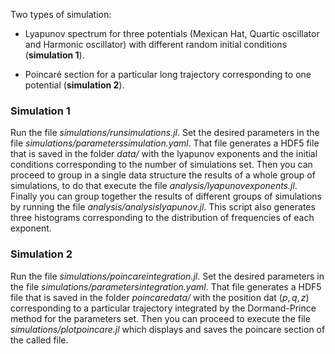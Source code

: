 Two types of simulation:

- Lyapunov spectrum for three potentials (Mexican Hat, Quartic oscillator and Harmonic oscillator) with different random 
initial conditions (**simulation 1**).

- Poincaré section for a particular long trajectory corresponding to one potential (**simulation 2**).

### Simulation 1

Run the file *simulations/runsimulations.jl*. Set the desired parameters in the file *simulations/parameterssimulation.yaml*. 
That file generates a HDF5 file that is saved in the folder *data/* with the lyapunov exponents and the initial conditions 
corresponding to the number of simulations set. Then you can proceed to group in a single data structure the results of a whole
group of simulations, to do that execute the file *analysis/lyapunovexponents.jl*. Finally you can group together the 
results of different groups of simulations by running the file *analysis/analysislyapunov.jl*. This script also 
generates three histograms corresponding to the distribution of frequencies of each exponent.

### Simulation 2

Run the file *simulations/poincareintegration.jl*. Set the desired parameters in the file *simulations/parametersintegration.yaml*. 
That file generates a HDF5 file that is saved in the folder *poincaredata/* with the position dat $(p,q,z)$ corresponding to a 
particular trajectory integrated by the Dormand-Prince method for the parameters set. Then you can proceed to execute the file 
*simulations/plotpoincare.jl* which displays and saves the poincare section of the called file.



